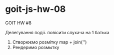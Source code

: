 # goit-js-hw-08
GOIT HW #8


Делегування події. повісити слухача на 1 батька  


1. Створюємо розмітку map + join('')
2. Рендеримо розмытку